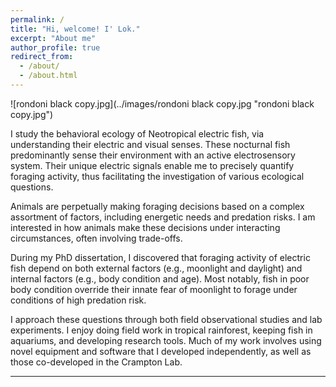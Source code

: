 ```yaml
---
permalink: /
title: "Hi, welcome! I' Lok."
excerpt: "About me"
author_profile: true
redirect_from: 
  - /about/
  - /about.html
---
```

![rondoni black copy.jpg](../images/rondoni black copy.jpg "rondoni black copy.jpg")

I study the behavioral ecology of Neotropical electric fish, via understanding their electric and visual senses. These nocturnal fish predominantly sense their environment with an active electrosensory system. Their unique electric signals enable me to precisely quantify foraging activity, thus facilitating the investigation of various ecological questions.

Animals are perpetually making foraging decisions based on a complex assortment of factors, including energetic needs and predation risks. I am interested in how animals make these decisions under interacting circumstances, often involving trade-offs.

During my PhD dissertation, I discovered that foraging activity of electric fish depend on both external factors (e.g., moonlight and daylight) and internal factors (e.g., body condition and age). Most notably, fish in poor body condition override their innate fear of moonlight to forage under conditions of high predation risk.

I approach these questions through both field observational studies and lab experiments. I enjoy doing field work in tropical rainforest, keeping fish in aquariums, and developing research tools. Much of my work involves using novel equipment and software that I developed independently, as well as those co-developed in the Crampton Lab.


---
